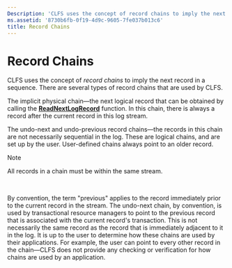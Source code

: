 ```yaml
---
Description: 'CLFS uses the concept of record chains to imply the next record in a sequence. There are several types of record chains that are used by CLFS.'
ms.assetid: '8730b6fb-0f19-4d9c-9605-7fe037b013c6'
title: Record Chains
---
```


# Record Chains

CLFS uses the concept of *record chains* to imply the next record in a sequence. There are several types of record chains that are used by CLFS.

The implicit physical chain—the next logical record that can be obtained by calling the [**ReadNextLogRecord**](readnextlogrecord.md) function. In this chain, there is always a record after the current record in this log stream.

The undo-next and undo-previous record chains—the records in this chain are not necessarily sequential in the log. These are logical chains, and are set up by the user. User-defined chains always point to an older record.

> [!Note]  
> All records in a chain must be within the same stream.

 

By convention, the term "previous" applies to the record immediately prior to the current record in the stream. The undo-next chain, by convention, is used by transactional resource managers to point to the previous record that is associated with the current record's transaction. This is not necessarily the same record as the record that is immediately adjacent to it in the log. It is up to the user to determine how these chains are used by their applications. For example, the user can point to every other record in the chain—CLFS does not provide any checking or verification for how chains are used by an application.

 

 



